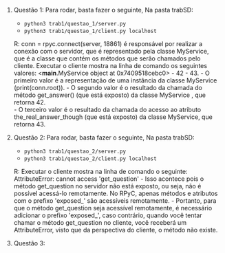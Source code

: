 1) Questão 1:
   Para rodar, basta fazer o seguinte, Na pasta trabSD:
    - `python3 trab1/questao_1/server.py`
    - `python3 trab1/questao_1/client.py localhost`

    R: conn = rpyc.connect(server, 18861) é responsável por realizar a conexão com o servidor, que é representado pela 
    classe MyService, que é a classe que contém os métodos que serão chamados pelo cliente. Executar o cliente mostra na
    linha de comando os seguintes valores: <__main__.MyService object at 0x7409518cebc0> - 42 - 43.
        - O primeiro valor é a representação de uma instância da classe MyService (print(conn.root)).
        - O segundo valor é o resultado da chamada do método get_answer() (que está exposto) da classe MyService , que 
            retorna 42.  
        - O terceiro valor é o resultado da chamada do acesso ao atributo the_real_answer_though (que está exposto) da 
            classe MyService, que retorna 43.
2) Questão 2:
    Para rodar, basta fazer o seguinte, Na pasta trabSD:
    - `python3 trab1/questao_2/server.py`
    - `python3 trab1/questao_2/client.py localhost`

   R: Executar o cliente mostra na linha de comando o seguinte: AttributeError: cannot access 'get_question'
        - Isso acontece pois o método get_question no servidor não está exposto, ou seja, não é possível acessá-lo 
            remotamente. No RPyC, apenas métodos e atributos com o prefixo 'exposed_' são acessíveis remotamente. 
        - Portanto, para que o método get_question seja acessível remotamente, é necessário adicionar o prefixo 'exposed_', 
            caso contrário, quando você tentar chamar o método get_question no cliente, você receberá
            um AttributeError, visto que da perspectiva do cliente, o método não existe.
3) Questão 3: